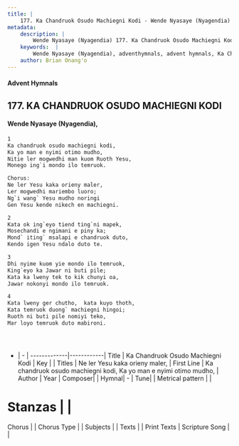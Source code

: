 ```yaml
---
title: |
    177. Ka Chandruok Osudo Machiegni Kodi - Wende Nyasaye (Nyagendia)
metadata:
    description: |
        Wende Nyasaye (Nyagendia) 177. Ka Chandruok Osudo Machiegni Kodi. Ka chandruok osudo machiegni kodi,  Ka yo man e nyimi otimo mudho,  Nitie ler mogwedhi man kuom Ruoth Yesu,  Monego ing`i mondo ilo temruok.  Chorus: Ne ler Yesu kaka orieny maler,  Ler mogwedhi mariembo luoro;  Ng`i wang` Yesu mudho noringi  Gen Yesu kende nikech en machiegni.  
    keywords:  |
        Wende Nyasaye (Nyagendia), adventhymnals, advent hymnals, Ka Chandruok Osudo Machiegni Kodi, Ka chandruok osudo machiegni kodi,  Ka yo man e nyimi otimo mudho, . Ne ler Yesu kaka orieny maler, 
    author: Brian Onang'o
---
```


#### Advent Hymnals
## 177. KA CHANDRUOK OSUDO MACHIEGNI KODI
####  Wende Nyasaye (Nyagendia),

```txt
1
Ka chandruok osudo machiegni kodi, 
Ka yo man e nyimi otimo mudho, 
Nitie ler mogwedhi man kuom Ruoth Yesu, 
Monego ing`i mondo ilo temruok.

Chorus:
Ne ler Yesu kaka orieny maler, 
Ler mogwedhi mariembo luoro; 
Ng`i wang` Yesu mudho noringi 
Gen Yesu kende nikech en machiegni.

2
Kata ok ing`eyo tiend ting`ni mapek, 
Mosechandi e ngimani e piny ka; 
Mond` iting` msalapi e chandruok duto, 
Kendo igen Yesu ndalo duto te.

3
Dhi nyime kuom yie mondo ilo temruok, 
King`eyo ka Jawar ni buti pile; 
Kata ka lweny tek to kik chunyi oa, 
Jawar nokonyi mondo ilo temruok.

4
Kata lweny ger chutho,  kata kuyo thoth, 
Kata temruok duong` machiegni hingoi; 
Ruoth ni buti pile nomiyi teko, 
Mar loyo temruok duto mabironi.





```

- |   -  |
-------------|------------|
Title | Ka Chandruok Osudo Machiegni Kodi |
Key |  |
Titles | Ne ler Yesu kaka orieny maler,  |
First Line | Ka chandruok osudo machiegni kodi,  Ka yo man e nyimi otimo mudho,  |
Author | 
Year | 
Composer| |
Hymnal|  - |
Tune|  |
Metrical pattern | |
# Stanzas |  |
Chorus |  |
Chorus Type |  |
Subjects | |
Texts |  |
Print Texts | 
Scripture Song |  |
    
